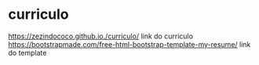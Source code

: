 # curriculo
https://zezindococo.github.io./curriculo/ link do curriculo
https://bootstrapmade.com/free-html-bootstrap-template-my-resume/ link do template
